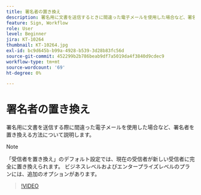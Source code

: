 ```yaml
---
title: 署名者の置き換え
description: 署名用に文書を送信するときに間違った電子メールを使用した場合など、署名者を置き換える方法について説明します
feature: Sign, Workflow
role: User
level: Beginner
jira: KT-10264
thumbnail: KT-10264.jpg
exl-id: bc9d645b-b99a-4928-b539-3d28b83fc56d
source-git-commit: 452299b2b786beab9df7a5019da4f3840d9cdec9
workflow-type: tm+mt
source-wordcount: '69'
ht-degree: 0%

---
```


# 署名者の置き換え

署名用に文書を送信する際に間違った電子メールを使用した場合など、署名者を置き換える方法について説明します。

>[!NOTE]
>
>「受信者を置き換え」のデフォルト設定では、現在の受信者が新しい受信者に完全に置き換えられます。 ビジネスレベルおよびエンタープライズレベルのプランには、追加のオプションがあります。

>[!VIDEO](https://video.tv.adobe.com/v/3425304?quality=12&learn=on&hidetitle=true&captions=jpn)
